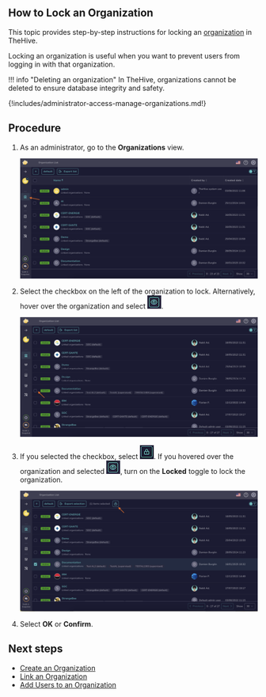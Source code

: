 ## How to Lock an Organization

This topic provides step-by-step instructions for locking an [organization](about-organizations.md) in TheHive.

Locking an organization is useful when you want to prevent users from logging in with that organization.

!!! info "Deleting an organization"
    In TheHive, organizations cannot be deleted to ensure database integrity and safety.

{!includes/administrator-access-manage-organizations.md!}

## Procedure

1. As an administrator, go to the **Organizations** view.

    ![Organizations view](../../images/administration-guides/manage-organizations-organizations-view.png)

2. Select the checkbox on the left of the organization to lock. Alternatively, hover over the organization and select ![Eye](../../images/administration-guides/manage-organizations-eye.png).

    ![Lock organization checkbox](../../images/administration-guides/lock-organization-checkbox.png)

3. If you selected the checkbox, select ![Lock button](../../images/administration-guides/lock-button.png). If you hovered over the organization and selected ![Eye](../../images/administration-guides/manage-organizations-eye.png), turn on the **Locked** toggle to lock the organization.

    ![Lock organization lock](../../images/administration-guides/lock-organization-lock.png)

4. Select **OK** or **Confirm**.

## Next steps

* [Create an Organization](create-an-organization.md)
* [Link an Organization](link-an-organization.md)
* [Add Users to an Organization](add-users-to-an-organization.md)
